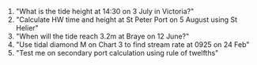 1. "What is the tide height at 14:30 on 3 July in Victoria?"
2. "Calculate HW time and height at St Peter Port on 5 August using St Helier"
3. "When will the tide reach 3.2m at Braye on 12 June?"
4. "Use tidal diamond M on Chart 3 to find stream rate at 0925 on 24 Feb"
5. "Test me on secondary port calculation using rule of twelfths"